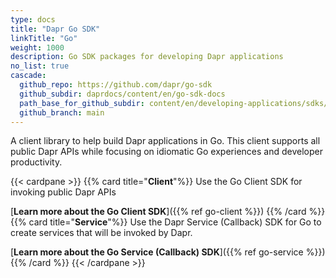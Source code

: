 ```yaml
---
type: docs
title: "Dapr Go SDK"
linkTitle: "Go"
weight: 1000
description: Go SDK packages for developing Dapr applications
no_list: true
cascade:
  github_repo: https://github.com/dapr/go-sdk
  github_subdir: daprdocs/content/en/go-sdk-docs
  path_base_for_github_subdir: content/en/developing-applications/sdks/go/
  github_branch: main
---
```


A client library to help build Dapr applications in Go. This client supports all public Dapr APIs while focusing on idiomatic Go experiences and developer productivity.

{{< cardpane >}}
{{% card title="**Client**"%}}
  Use the Go Client SDK for invoking public Dapr APIs

  [**Learn more about the Go Client SDK**]({{% ref go-client %}})
{{% /card %}}
{{% card title="**Service**"%}}
  Use the Dapr Service (Callback) SDK for Go to create services that will be invoked by Dapr.

  [**Learn more about the Go Service (Callback) SDK**]({{% ref go-service %}})
{{% /card %}}
{{< /cardpane >}}
